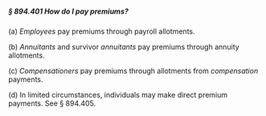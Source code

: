 ##### § 894.401 How do I pay premiums? #####

(a) *Employees* pay premiums through payroll allotments.

(b) *Annuitants* and survivor *annuitants* pay premiums through annuity allotments.

(c) *Compensationers* pay premiums through allotments from *compensation* payments.

(d) In limited circumstances, individuals may make direct premium payments. See § 894.405.